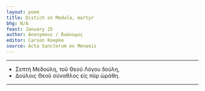 ```yaml
---
layout: poem
title: Distich on Medula, martyr
bhg: N/A
feast: January 25
author: Anonymous / Ἀνώνυμος
editor: Carson Koepke
source: Acta Sanctorum ex Menaeis
---
```


---

- Σεπτὴ Μεδούλη, τοῦ Θεοῦ Λόγου δούλη,
- Δούλοις Θεοῦ σύναθλος εἰς πῦρ ὡράθη.

---
